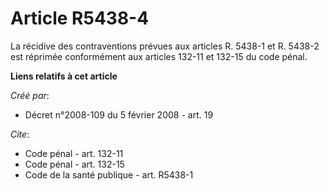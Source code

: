 # Article R5438-4

La récidive des contraventions prévues aux articles R. 5438-1 et R. 5438-2 est réprimée conformément aux articles 132-11 et
132-15 du code pénal.

**Liens relatifs à cet article**

_Créé par_:

  - Décret n°2008-109 du 5 février 2008 - art. 19

_Cite_:

  - Code pénal - art. 132-11
  - Code pénal - art. 132-15
  - Code de la santé publique - art. R5438-1
